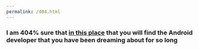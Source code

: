 ```yaml
---
permalink: /404.html
---
```

### I am **404%** sure that [in this place](alex-soft-r.github.io) that you will find the Android developer that you have been dreaming about for so long
